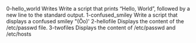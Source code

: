0-hello_world Writes Write a script that prints “Hello, World”, followed by a new line to the standard output.
1-confused_smiley Write a script that displays a confused smiley "(Ôo)'
2-hellofile Displays the content of the /etc/passwd file.
3-twofiles Displays the content of /etc/passwd and /etc/hosts
